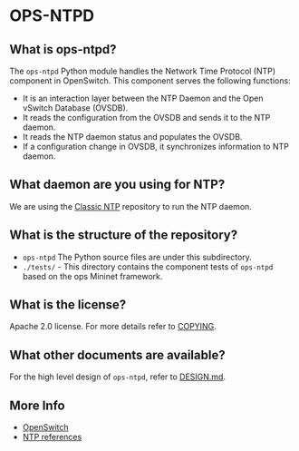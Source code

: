 OPS-NTPD
========

What is ops-ntpd?
-----------------
The `ops-ntpd` Python module handles the Network Time Protocol (NTP) component in OpenSwitch. This component serves the following functions:
- It is an interaction layer between the NTP Daemon and the Open vSwitch Database (OVSDB).
- It reads the configuration from the OVSDB and sends it to the NTP daemon.
- It reads the NTP daemon status and populates the OVSDB.
- If a configuration change in OVSDB, it synchronizes information to NTP daemon.

What daemon are you using for NTP?
-----------------------------------
We are using the [Classic NTP](http://doc.ntp.org) repository to run the NTP daemon.

What is the structure of the repository?
----------------------------------------
- `ops-ntpd` The Python source files are under this subdirectory.
- `./tests/` - This directory contains the component tests of `ops-ntpd` based on the ops Mininet framework.

What is the license?
--------------------
Apache 2.0 license. For more details refer to [COPYING](https://git.openswitch.net/cgit/openswitch/ops-openvswitch/tree/COPYING).

What other documents are available?
----------------------------------
For the high level design of `ops-ntpd`, refer to [DESIGN.md](DESIGN.md).

More Info
----------
- [OpenSwitch](http://www.openswitch.net)
- [NTP references](http://doc.ntp.org)
